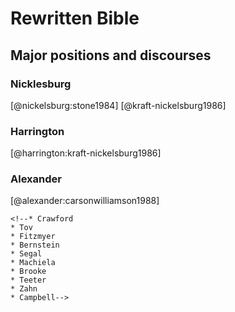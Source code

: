 
# Rewritten Bible

<!--1. Vermes and RwB
    * Context and goals
        * Rene Bloch?
        * Bridge the gap between biblical and rabbinic lit
        * Showed the continuity of tradition between the two
    * Argument of _Scripture and Tradition_-->

## Major positions and discourses

### Nicklesburg
[@nickelsburg:stone1984]
[@kraft-nickelsburg1986]

### Harrington
[@harrington:kraft-nickelsburg1986]

### Alexander
[@alexander:carsonwilliamson1988]

    <!--* Crawford 
    * Tov
    * Fitzmyer
    * Bernstein
    * Segal
    * Machiela
    * Brooke
    * Teeter
    * Zahn
    * Campbell-->
<!--3. My move:
    * Limits of current discussion
        - Generic classification still lacks something (Category theory?)
        - Role of genre for reading strategy
        - What does genre tell us about a text, if not "how" to read it?
    * All of these still presuppose a *text* that is re*written* and thus focus on the relationship of these RwB texts to particular antecedents
    * Need for different model-->